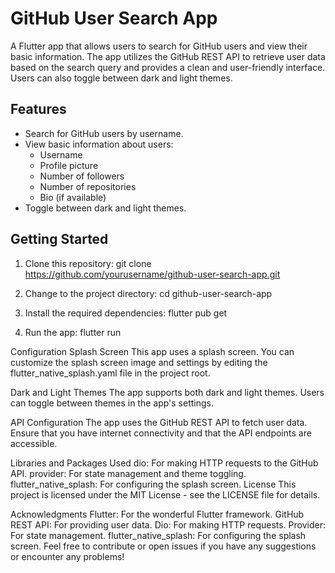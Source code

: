 # GitHub User Search App

A Flutter app that allows users to search for GitHub users and view their basic information. The app utilizes the GitHub REST API to retrieve user data based on the search query and provides a clean and user-friendly interface. Users can also toggle between dark and light themes.

## Features

- Search for GitHub users by username.
- View basic information about users:
  - Username
  - Profile picture
  - Number of followers
  - Number of repositories
  - Bio (if available)
- Toggle between dark and light themes.


## Getting Started

1. Clone this repository:
git clone https://github.com/yourusername/github-user-search-app.git

2. Change to the project directory:
cd github-user-search-app

3. Install the required dependencies:
flutter pub get

4. Run the app:
flutter run

Configuration
Splash Screen
This app uses a splash screen. You can customize the splash screen image and settings by editing the flutter_native_splash.yaml file in the project root.

Dark and Light Themes
The app supports both dark and light themes. Users can toggle between themes in the app's settings.

API Configuration
The app uses the GitHub REST API to fetch user data. Ensure that you have internet connectivity and that the API endpoints are accessible.

Libraries and Packages Used
dio: For making HTTP requests to the GitHub API.
provider: For state management and theme toggling.
flutter_native_splash: For configuring the splash screen.
License
This project is licensed under the MIT License - see the LICENSE file for details.

Acknowledgments
Flutter: For the wonderful Flutter framework.
GitHub REST API: For providing user data.
Dio: For making HTTP requests.
Provider: For state management.
flutter_native_splash: For configuring the splash screen.
Feel free to contribute or open issues if you have any suggestions or encounter any problems!



